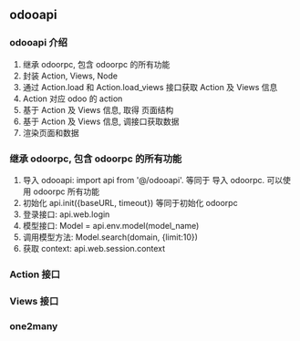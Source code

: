 ## odooapi

### odooapi 介绍

1. 继承 odoorpc, 包含 odoorpc 的所有功能
2. 封装 Action, Views, Node
3. 通过 Action.load 和 Action.load_views 接口获取 Action 及 Views 信息
4. Action 对应 odoo 的 action
5. 基于 Action 及 Views 信息, 取得 页面结构
6. 基于 Action 及 Views 信息, 调接口获取数据
7. 渲染页面和数据

### 继承 odoorpc, 包含 odoorpc 的所有功能

1. 导入 odooapi: import api from '@/odooapi'. 等同于 导入 odoorpc. 可以使用 odoorpc 所有功能
2. 初始化 api.init({baseURL, timeout}) 等同于初始化 odoorpc
3. 登录接口: api.web.login
4. 模型接口: Model = api.env.model(model_name)
5. 调用模型方法: Model.search(domain, {limit:10})
6. 获取 context: api.web.session.context

### Action 接口

### Views 接口

### one2many
